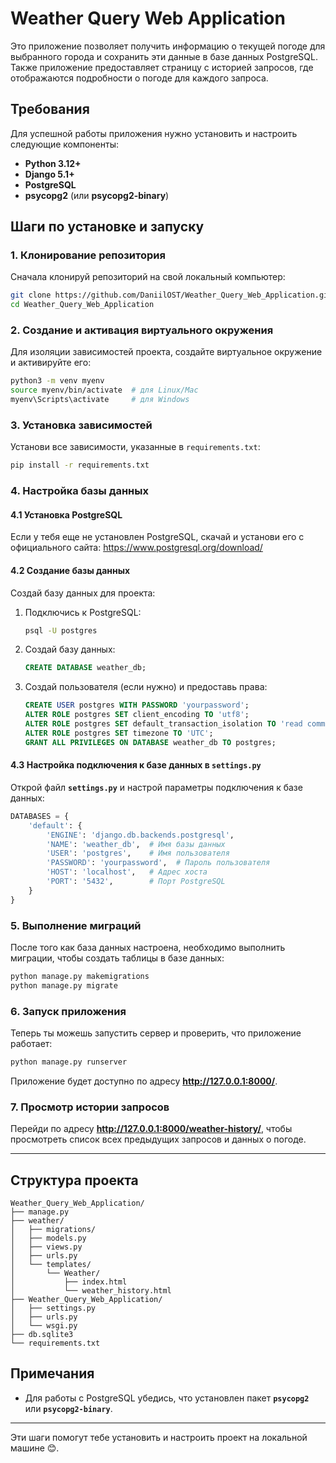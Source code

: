 # Weather Query Web Application

Это приложение позволяет получить информацию о текущей погоде для выбранного города и сохранить эти данные в базе данных PostgreSQL. Также приложение предоставляет страницу с историей запросов, где отображаются подробности о погоде для каждого запроса.

## Требования

Для успешной работы приложения нужно установить и настроить следующие компоненты:

- **Python 3.12+**
- **Django 5.1+**
- **PostgreSQL**
- **psycopg2** (или **psycopg2-binary**)

## Шаги по установке и запуску

### 1. Клонирование репозитория

Сначала клонируй репозиторий на свой локальный компьютер:

```bash
git clone https://github.com/DaniilOST/Weather_Query_Web_Application.git
cd Weather_Query_Web_Application
```

### 2. Создание и активация виртуального окружения

Для изоляции зависимостей проекта, создайте виртуальное окружение и активируйте его:

```bash
python3 -m venv myenv
source myenv/bin/activate  # для Linux/Mac
myenv\Scripts\activate     # для Windows
```

### 3. Установка зависимостей

Установи все зависимости, указанные в `requirements.txt`:

```bash
pip install -r requirements.txt
```

### 4. Настройка базы данных

#### 4.1 Установка PostgreSQL

Если у тебя еще не установлен PostgreSQL, скачай и установи его с официального сайта: https://www.postgresql.org/download/

#### 4.2 Создание базы данных

Создай базу данных для проекта:

1. Подключись к PostgreSQL:

   ```bash
   psql -U postgres
   ```

2. Создай базу данных:

   ```sql
   CREATE DATABASE weather_db;
   ```

3. Создай пользователя (если нужно) и предоставь права:

   ```sql
   CREATE USER postgres WITH PASSWORD 'yourpassword';
   ALTER ROLE postgres SET client_encoding TO 'utf8';
   ALTER ROLE postgres SET default_transaction_isolation TO 'read committed';
   ALTER ROLE postgres SET timezone TO 'UTC';
   GRANT ALL PRIVILEGES ON DATABASE weather_db TO postgres;
   ```

#### 4.3 Настройка подключения к базе данных в `settings.py`

Открой файл **`settings.py`** и настрой параметры подключения к базе данных:

```python
DATABASES = {
    'default': {
        'ENGINE': 'django.db.backends.postgresql',
        'NAME': 'weather_db',  # Имя базы данных
        'USER': 'postgres',    # Имя пользователя
        'PASSWORD': 'yourpassword',  # Пароль пользователя
        'HOST': 'localhost',   # Адрес хоста
        'PORT': '5432',        # Порт PostgreSQL
    }
}
```

### 5. Выполнение миграций

После того как база данных настроена, необходимо выполнить миграции, чтобы создать таблицы в базе данных:

```bash
python manage.py makemigrations
python manage.py migrate
```

### 6. Запуск приложения

Теперь ты можешь запустить сервер и проверить, что приложение работает:

```bash
python manage.py runserver
```

Приложение будет доступно по адресу **http://127.0.0.1:8000/**.

### 7. Просмотр истории запросов

Перейди по адресу **http://127.0.0.1:8000/weather-history/**, чтобы просмотреть список всех предыдущих запросов и данных о погоде.

---

## Структура проекта

```
Weather_Query_Web_Application/
├── manage.py
├── weather/
│   ├── migrations/
│   ├── models.py
│   ├── views.py
│   ├── urls.py
│   └── templates/
│       └── Weather/
│           ├── index.html
│           └── weather_history.html
├── Weather_Query_Web_Application/
│   ├── settings.py
│   ├── urls.py
│   └── wsgi.py
├── db.sqlite3
└── requirements.txt
```

## Примечания

- Для работы с PostgreSQL убедись, что установлен пакет **`psycopg2`** или **`psycopg2-binary`**.


---

Эти шаги помогут тебе установить и настроить проект на локальной машине 😊.
